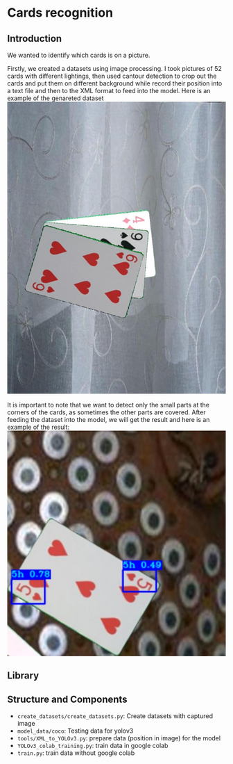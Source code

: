 # Cards recognition

## Introduction
We wanted to identify which cards is on a picture.

Firstly, we created a datasets using image processing. I took pictures of 52 cards with different lightings, then used cantour detection to crop out the cards and put them on different background while record their position into a text file and then to the XML format to feed into the model. Here is an example of the genareted dataset
![Example](generated_dataset.jpg)

It is important to note that we want to detect only the small parts at the corners of the cards, as sometimes the other parts are covered. After feeding the dataset into the model, we will get the result and here is an example of the result:
![Example](results.png)




## Library



## Structure and Components
- `create_datasets/create_datasets.py`: Create datasets with captured image 
- `model_data/coco`: Testing data for yolov3
- `tools/XML_to_YOLOv3.py`: prepare data (position in image) for the model
- `YOLOv3_colab_training.py`: train data in google colab 
- `train.py`: train data without google colab

